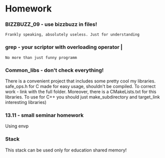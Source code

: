 # Homework #
### BIZZBUZZ_09 - use bizzbuzz in files! ###
	Frankly speaking, absolutely useless. Just for understanding
### grep - your scriptor with overloading operator | ###
	No more than just funny programm
### Common_libs - don't check everything! ###
There is a convenient project that includes some pretty cool my libraries. safe_ops.h for C made for easy usage, shouldn't be compiled. To correct work - link with the full folder. Moreover, there is a CMakeLists.txt for this libraries. To use for C++ you should just make_subdirectory and target_link interesting libraries)
### 13.11 - small seminar homework ###
Using envp
### Stack ###
This stack can be used only for education shared memory!

